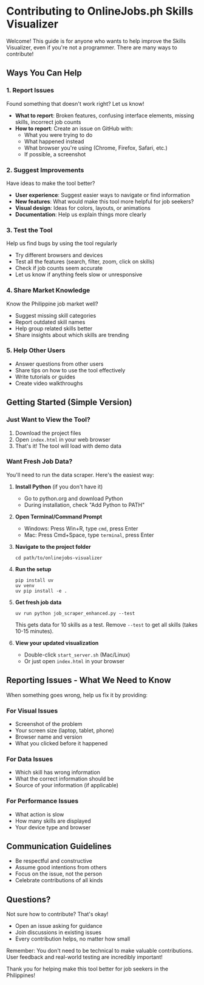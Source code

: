 # Contributing to OnlineJobs.ph Skills Visualizer

Welcome! This guide is for anyone who wants to help improve the Skills Visualizer, even if you're not a programmer. There are many ways to contribute!

## Ways You Can Help

### 1. Report Issues
Found something that doesn't work right? Let us know!
- **What to report**: Broken features, confusing interface elements, missing skills, incorrect job counts
- **How to report**: Create an issue on GitHub with:
  - What you were trying to do
  - What happened instead
  - What browser you're using (Chrome, Firefox, Safari, etc.)
  - If possible, a screenshot

### 2. Suggest Improvements
Have ideas to make the tool better?
- **User experience**: Suggest easier ways to navigate or find information
- **New features**: What would make this tool more helpful for job seekers?
- **Visual design**: Ideas for colors, layouts, or animations
- **Documentation**: Help us explain things more clearly

### 3. Test the Tool
Help us find bugs by using the tool regularly
- Try different browsers and devices
- Test all the features (search, filter, zoom, click on skills)
- Check if job counts seem accurate
- Let us know if anything feels slow or unresponsive

### 4. Share Market Knowledge
Know the Philippine job market well?
- Suggest missing skill categories
- Report outdated skill names
- Help group related skills better
- Share insights about which skills are trending

### 5. Help Other Users
- Answer questions from other users
- Share tips on how to use the tool effectively
- Write tutorials or guides
- Create video walkthroughs

## Getting Started (Simple Version)

### Just Want to View the Tool?
1. Download the project files
2. Open `index.html` in your web browser
3. That's it! The tool will load with demo data

### Want Fresh Job Data?
You'll need to run the data scraper. Here's the easiest way:

1. **Install Python** (if you don't have it)
   - Go to python.org and download Python
   - During installation, check "Add Python to PATH"

2. **Open Terminal/Command Prompt**
   - Windows: Press Win+R, type `cmd`, press Enter
   - Mac: Press Cmd+Space, type `terminal`, press Enter

3. **Navigate to the project folder**
   ```
   cd path/to/onlinejobs-visualizer
   ```

4. **Run the setup**
   ```
   pip install uv
   uv venv
   uv pip install -e .
   ```

5. **Get fresh job data**
   ```
   uv run python job_scraper_enhanced.py --test
   ```
   This gets data for 10 skills as a test. Remove `--test` to get all skills (takes 10-15 minutes).

6. **View your updated visualization**
   - Double-click `start_server.sh` (Mac/Linux)
   - Or just open `index.html` in your browser

## Reporting Issues - What We Need to Know

When something goes wrong, help us fix it by providing:

### For Visual Issues
- Screenshot of the problem
- Your screen size (laptop, tablet, phone)
- Browser name and version
- What you clicked before it happened

### For Data Issues
- Which skill has wrong information
- What the correct information should be
- Source of your information (if applicable)

### For Performance Issues
- What action is slow
- How many skills are displayed
- Your device type and browser

## Communication Guidelines

- Be respectful and constructive
- Assume good intentions from others
- Focus on the issue, not the person
- Celebrate contributions of all kinds

## Questions?

Not sure how to contribute? That's okay! 
- Open an issue asking for guidance
- Join discussions in existing issues
- Every contribution helps, no matter how small

Remember: You don't need to be technical to make valuable contributions. User feedback and real-world testing are incredibly important!

Thank you for helping make this tool better for job seekers in the Philippines!